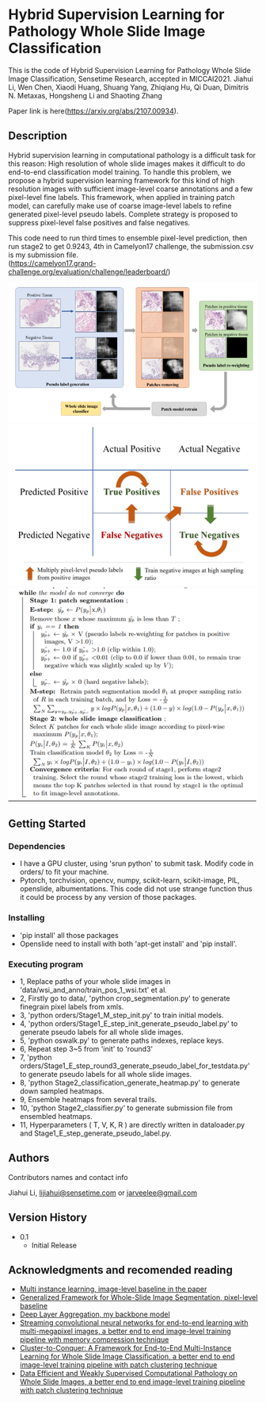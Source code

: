 # Hybrid Supervision Learning for Pathology Whole Slide Image Classification

This is the code of 
Hybrid Supervision Learning for Pathology Whole Slide Image Classification, Sensetime Research, accepted in MICCAI2021.
Jiahui Li, Wen Chen, Xiaodi Huang, Shuang Yang, Zhiqiang Hu, Qi Duan, Dimitris N. Metaxas, Hongsheng Li and Shaoting Zhang

Paper link is here(https://arxiv.org/abs/2107.00934).

## Description

Hybrid supervision learning in computational pathology is a difficult task for this reason:
High resolution of whole slide images makes it difficult to do end-to-end
classification model training. To handle this problem, we
propose a hybrid supervision learning framework for this kind of high resolution images with sufficient image-level coarse annotations and a few
pixel-level fine labels. This framework, when applied in training patch
model, can carefully make use of coarse image-level labels to refine generated pixel-level pseudo labels. Complete strategy is proposed to suppress
pixel-level false positives and false negatives.

This code need to run third times to ensemble pixel-level prediction, then run stage2 to 
get 0.9243, 4th in Camelyon17 challenge, the submission.csv is my submission file.  
(https://camelyon17.grand-challenge.org/evaluation/challenge/leaderboard/)

![alt text](git_shows/pipeline.png)
![alt text](git_shows/strategy.png)
![alt text](git_shows/formula.png)

## Getting Started

### Dependencies

* I have a GPU cluster, using 'srun python' to submit task. Modify code in orders/ to fit your machine.
* Pytorch, torchvision, opencv, numpy, scikit-learn, scikit-image, PIL, openslide, albumentations. This code did not use strange function thus it could be process by any version of those packages.

### Installing

* 'pip install' all those packages 
* Openslide need to install with both 'apt-get install' and 'pip install'. 

### Executing program

* 1,  Replace paths of your whole slide images in 'data/wsi_and_anno/train_pos_1_wsi.txt' et al.
* 2,  Firstly go to data/, 'python crop_segmentation.py' to generate finegrain pixel labels from xmls.
* 3,  'python orders/Stage1_M_step_init.py' to train initial models.
* 4,  'python orders/Stage1_E_step_init_generate_pseudo_label.py' to generate pseudo labels for all whole slide images.
* 5,  'python oswalk.py' to generate paths indexes, replace keys.
* 6,  Repeat step 3~5 from 'init' to 'round3'
* 7,  'python orders/Stage1_E_step_round3_generate_pseudo_label_for_testdata.py' to generate pseudo labels for all whole slide images.
* 8,  'python Stage2_classification_generate_heatmap.py' to generate down sampled heatmaps.
* 9,  Ensemble heatmaps from several trails.
* 10, 'python Stage2_classifier.py' to generate submission file from ensembled heatmaps.
* 11, Hyperparameters ( T, V, K, R ) are directly written in dataloader.py and Stage1_E_step_generate_pseudo_label.py.

## Authors

Contributors names and contact info

Jiahui Li, lijiahui@sensetime.com or jarveelee@gmail.com 

## Version History

* 0.1
    * Initial Release

## Acknowledgments and recomended reading
* [Multi instance learning, image-level baseline in the paper](https://github.com/MSKCC-Computational-Pathology/MIL-nature-medicine-2019)
* [Generalized Framework for Whole-Slide Image Segmentation, pixel-level baseline](https://github.com/haranrk/DigiPathAI)
* [Deep Layer Aggregation, my backbone model](https://github.com/ucbdrive/dla)
* [Streaming convolutional neural networks for end-to-end learning with multi-megapixel images, a better end to end image-level training pipeline with memory compression technique](https://github.com/DIAGNijmegen/StreamingCNN)
* [Cluster-to-Conquer: A Framework for End-to-End Multi-Instance Learning for Whole Slide Image Classification, a better end to end image-level training pipeline with patch clustering technique](https://github.com/YashSharma/C2C)
* [Data Efficient and Weakly Supervised Computational Pathology on Whole Slide Images, a better end to end image-level training pipeline with patch clustering technique](https://github.com/mahmoodlab/CLAM)

